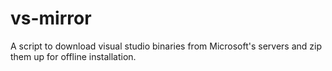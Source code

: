 # vs-mirror
A script to download visual studio binaries from Microsoft's servers and zip them up for offline installation.


